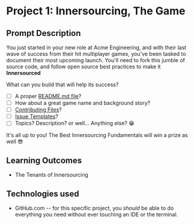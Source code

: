 # Project 1: Innersourcing, The Game

## Prompt Description
You just started in your new role at Acme Engineering, and with their last wave of success from their hit multiplayer games, you've been tasked to document their most upcoming launch. You'll need to fork this jumble of source code, and follow open source best practices to make it **Innersourced**

What can you build that will help its success?
- [ ] A proper [README.md file](https://help.github.com/en/articles/about-readmes)?
- [ ] How about a great game name and background story?
- [ ] [Contributing Files](https://help.github.com/en/articles/setting-guidelines-for-repository-contributors)?
- [ ] [Issue Templates](https://help.github.com/en/articles/about-issue-and-pull-request-templates)?  
- [ ] Topics? Description? or well... Anything else? 😁

It's all up to you! The Best Innersourcing Fundamentals will win a prize as well 😎

## Learning Outcomes
- The Tenants of Innersourcing

## Technologies used
- GitHub.com -- for this specific project, you _should_ be able to do everything you need without ever touching an IDE or the terminal.
